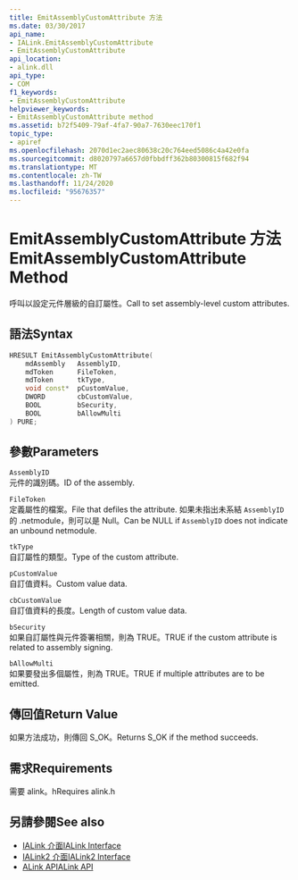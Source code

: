 ```yaml
---
title: EmitAssemblyCustomAttribute 方法
ms.date: 03/30/2017
api_name:
- IALink.EmitAssemblyCustomAttribute
- EmitAssemblyCustomAttribute
api_location:
- alink.dll
api_type:
- COM
f1_keywords:
- EmitAssemblyCustomAttribute
helpviewer_keywords:
- EmitAssemblyCustomAttribute method
ms.assetid: b72f5409-79af-4fa7-90a7-7630eec170f1
topic_type:
- apiref
ms.openlocfilehash: 2070d1ec2aec80638c20c764eed5086c4a42e0fa
ms.sourcegitcommit: d8020797a6657d0fbbdff362b80300815f682f94
ms.translationtype: MT
ms.contentlocale: zh-TW
ms.lasthandoff: 11/24/2020
ms.locfileid: "95676357"
---
```

# <a name="emitassemblycustomattribute-method"></a><span data-ttu-id="c6cba-102">EmitAssemblyCustomAttribute 方法</span><span class="sxs-lookup"><span data-stu-id="c6cba-102">EmitAssemblyCustomAttribute Method</span></span>

<span data-ttu-id="c6cba-103">呼叫以設定元件層級的自訂屬性。</span><span class="sxs-lookup"><span data-stu-id="c6cba-103">Call to set assembly-level custom attributes.</span></span>  
  
## <a name="syntax"></a><span data-ttu-id="c6cba-104">語法</span><span class="sxs-lookup"><span data-stu-id="c6cba-104">Syntax</span></span>  
  
```cpp  
HRESULT EmitAssemblyCustomAttribute(  
    mdAssembly   AssemblyID,  
    mdToken      FileToken,  
    mdToken      tkType,  
    void const*  pCustomValue,  
    DWORD        cbCustomValue,  
    BOOL         bSecurity,  
    BOOL         bAllowMulti  
) PURE;  
```  
  
## <a name="parameters"></a><span data-ttu-id="c6cba-105">參數</span><span class="sxs-lookup"><span data-stu-id="c6cba-105">Parameters</span></span>  

 `AssemblyID`  
 <span data-ttu-id="c6cba-106">元件的識別碼。</span><span class="sxs-lookup"><span data-stu-id="c6cba-106">ID of the assembly.</span></span>  
  
 `FileToken`  
 <span data-ttu-id="c6cba-107">定義屬性的檔案。</span><span class="sxs-lookup"><span data-stu-id="c6cba-107">File that defiles the attribute.</span></span> <span data-ttu-id="c6cba-108">如果未指出未系結 `AssemblyID` 的 .netmodule，則可以是 Null。</span><span class="sxs-lookup"><span data-stu-id="c6cba-108">Can be NULL if `AssemblyID` does not indicate an unbound netmodule.</span></span>  
  
 `tkType`  
 <span data-ttu-id="c6cba-109">自訂屬性的類型。</span><span class="sxs-lookup"><span data-stu-id="c6cba-109">Type of the custom attribute.</span></span>  
  
 `pCustomValue`  
 <span data-ttu-id="c6cba-110">自訂值資料。</span><span class="sxs-lookup"><span data-stu-id="c6cba-110">Custom value data.</span></span>  
  
 `cbCustomValue`  
 <span data-ttu-id="c6cba-111">自訂值資料的長度。</span><span class="sxs-lookup"><span data-stu-id="c6cba-111">Length of custom value data.</span></span>  
  
 `bSecurity`  
 <span data-ttu-id="c6cba-112">如果自訂屬性與元件簽署相關，則為 TRUE。</span><span class="sxs-lookup"><span data-stu-id="c6cba-112">TRUE if the custom attribute is related to assembly signing.</span></span>  
  
 `bAllowMulti`  
 <span data-ttu-id="c6cba-113">如果要發出多個屬性，則為 TRUE。</span><span class="sxs-lookup"><span data-stu-id="c6cba-113">TRUE if multiple attributes are to be emitted.</span></span>  
  
## <a name="return-value"></a><span data-ttu-id="c6cba-114">傳回值</span><span class="sxs-lookup"><span data-stu-id="c6cba-114">Return Value</span></span>  

 <span data-ttu-id="c6cba-115">如果方法成功，則傳回 S_OK。</span><span class="sxs-lookup"><span data-stu-id="c6cba-115">Returns S_OK if the method succeeds.</span></span>  
  
## <a name="requirements"></a><span data-ttu-id="c6cba-116">需求</span><span class="sxs-lookup"><span data-stu-id="c6cba-116">Requirements</span></span>  

 <span data-ttu-id="c6cba-117">需要 alink。h</span><span class="sxs-lookup"><span data-stu-id="c6cba-117">Requires alink.h</span></span>  
  
## <a name="see-also"></a><span data-ttu-id="c6cba-118">另請參閱</span><span class="sxs-lookup"><span data-stu-id="c6cba-118">See also</span></span>

- [<span data-ttu-id="c6cba-119">IALink 介面</span><span class="sxs-lookup"><span data-stu-id="c6cba-119">IALink Interface</span></span>](ialink-interface.md)
- [<span data-ttu-id="c6cba-120">IALink2 介面</span><span class="sxs-lookup"><span data-stu-id="c6cba-120">IALink2 Interface</span></span>](ialink2-interface.md)
- [<span data-ttu-id="c6cba-121">ALink API</span><span class="sxs-lookup"><span data-stu-id="c6cba-121">ALink API</span></span>](index.md)
